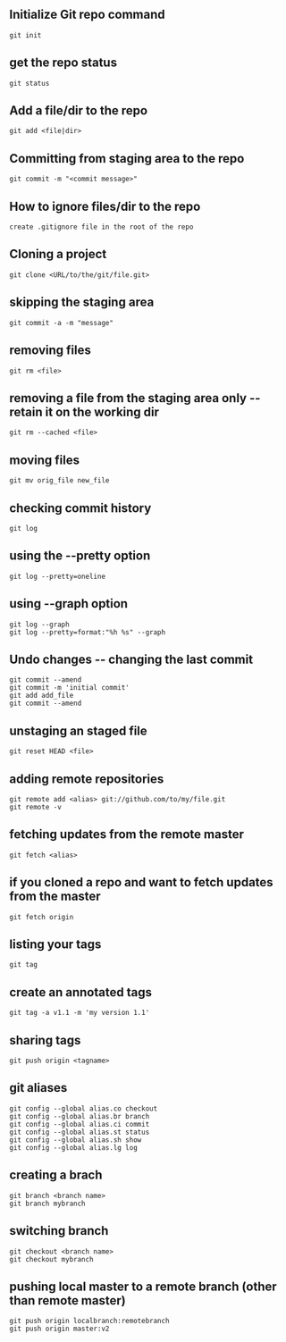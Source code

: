 ## Initialize Git repo command
``` 
git init
```
## get the repo status
```
git status
```
## Add a file/dir to the repo
``` 
git add <file|dir>
```
## Committing from staging area to the repo
``` 
git commit -m "<commit message>"
```
## How to ignore files/dir to the repo
``` 
create .gitignore file in the root of the repo
```
## Cloning a project
``` 
git clone <URL/to/the/git/file.git>
```
## skipping the staging area
```
git commit -a -m "message"
```
## removing files
```
git rm <file>
```
## removing a file from the staging area only -- retain it on the working dir
```
git rm --cached <file>
```
## moving files
``` 
git mv orig_file new_file
```
## checking commit history
```
git log
```
## using the --pretty option
```
git log --pretty=oneline
```
## using --graph option
```
git log --graph
git log --pretty=format:"%h %s" --graph
```
## Undo changes -- changing the last commit
```
git commit --amend
git commit -m 'initial commit'
git add add_file
git commit --amend
```
## unstaging an staged file
```
git reset HEAD <file>
```
## adding remote repositories
```
git remote add <alias> git://github.com/to/my/file.git
git remote -v
```
## fetching updates from the remote master
```
git fetch <alias>
```
## if you cloned a repo and want to fetch updates from the master
```
git fetch origin
```
## listing your tags
```
git tag
```
## create  an annotated tags
```
git tag -a v1.1 -m 'my version 1.1'
```
## sharing tags
```
git push origin <tagname>
```
## git aliases
```
git config --global alias.co checkout
git config --global alias.br branch
git config --global alias.ci commit
git config --global alias.st status
git config --global alias.sh show
git config --global alias.lg log
```
## creating a brach
```
git branch <branch name>
git branch mybranch
```
## switching branch
```
git checkout <branch name>
git checkout mybranch
```
## pushing local master to a remote branch (other than remote master)
```
git push origin localbranch:remotebranch
git push origin master:v2
```
